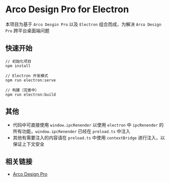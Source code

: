 # Arco Design Pro for Electron

本项目为基于 `Arco Desgin Pro` 以及 `Electron` 组合而成，为解决 `Arco Design Pro` 跨平台桌面端问题

## 快速开始

```
// 初始化项目
npm install

// Electron 开发模式
npm run electron:serve

// 构建（完善中）
npm run electron:build
```

## 其他
* 代码中可直接使用 `window.ipcRenender` 以使用 `electron` 中 `ipcRenender` 的所有功能，`window.ipcRenender` 已经在 `preload.ts` 中注入
* 其他有需要注入的内容请在 `preload.ts` 中使用 `contextBridge` 进行注入，以保证上下文安全

## 相关链接
* [Arco Design Pro](https://github.com/arco-design/arco-design-pro)

